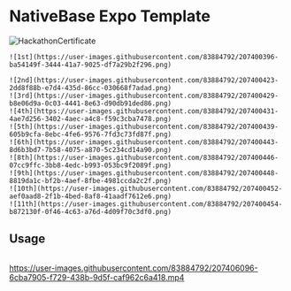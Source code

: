 


# NativeBase Expo Template
![HackathonCertificate](https://user-images.githubusercontent.com/83884792/207400519-20f2d1b7-db00-4a97-9ec3-e978d2e33a51.png)
```
![1st](https://user-images.githubusercontent.com/83884792/207400396-ba54149f-3444-41a7-9025-df7a29b2f296.png)

![2nd](https://user-images.githubusercontent.com/83884792/207400423-2dd8f88b-e7d4-435d-86cc-030668f7adad.png)
![3rd](https://user-images.githubusercontent.com/83884792/207400429-b8e06d9a-0c03-4441-8e63-d90db91ded86.png)
![4th](https://user-images.githubusercontent.com/83884792/207400431-4ae7d256-3402-4aec-a4c8-f59c3cba7478.png)
![5th](https://user-images.githubusercontent.com/83884792/207400439-605b9cfa-8ebc-4fe6-9576-7fd3c73fd87f.png)
![6th](https://user-images.githubusercontent.com/83884792/207400443-8d6b3bd7-7b58-4075-a870-5c234cd14a90.png)
![8th](https://user-images.githubusercontent.com/83884792/207400446-07cc9ffc-3bb8-4edc-b993-053bc9f2089f.png)
![9th](https://user-images.githubusercontent.com/83884792/207400448-8819da1c-bf2b-4aef-8fbe-4981ccda2c2f.png)
![10th](https://user-images.githubusercontent.com/83884792/207400452-aef0aad8-2f1b-4bed-8af8-41aadf7612e6.png)
![11th](https://user-images.githubusercontent.com/83884792/207400454-b872130f-0f46-4c63-a76d-4d09f70c3df0.png)
```

## Usage

```
```


https://user-images.githubusercontent.com/83884792/207406096-6cba7905-f729-438b-9d5f-caf962c6a418.mp4

